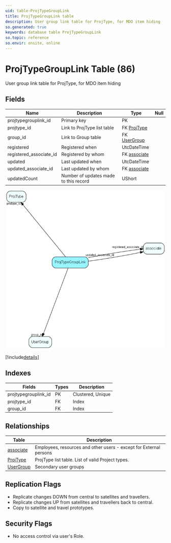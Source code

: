```yaml
---
uid: table-ProjTypeGroupLink
title: ProjTypeGroupLink table
description: User group link table for ProjType, for MDO item hiding
so.generated: true
keywords: database table ProjTypeGroupLink
so.topic: reference
so.envir: onsite, online
---
```


# ProjTypeGroupLink Table (86)

User group link table for ProjType, for MDO item hiding

## Fields

| Name | Description | Type | Null |
|------|-------------|------|:----:|
|projtypegrouplink\_id|Primary key|PK| |
|projtype\_id|Link to ProjType list table|FK [ProjType](projtype.md)| |
|group\_id|Link to Group table|FK [UserGroup](usergroup.md)| |
|registered|Registered when|UtcDateTime| |
|registered\_associate\_id|Registered by whom|FK [associate](associate.md)| |
|updated|Last updated when|UtcDateTime| |
|updated\_associate\_id|Last updated by whom|FK [associate](associate.md)| |
|updatedCount|Number of updates made to this record|UShort| |


![ProjTypeGroupLink table relationship diagram](./media/ProjTypeGroupLink.png)

[!include[details](./includes/projtypegrouplink.md)]

## Indexes

| Fields | Types | Description |
|--------|-------|-------------|
|projtypegrouplink\_id |PK |Clustered, Unique |
|projtype\_id |FK |Index |
|group\_id |FK |Index |

## Relationships

| Table|  Description |
|------|-------------|
|[associate](associate.md)  |Employees, resources and other users - except for External persons |
|[ProjType](projtype.md)  |ProjType list table. List of valid Project types. |
|[UserGroup](usergroup.md)  |Secondary user groups |


## Replication Flags

* Replicate changes DOWN from central to satellites and travellers.
* Replicate changes UP from satellites and travellers back to central.
* Copy to satellite and travel prototypes.

## Security Flags

* No access control via user's Role.

